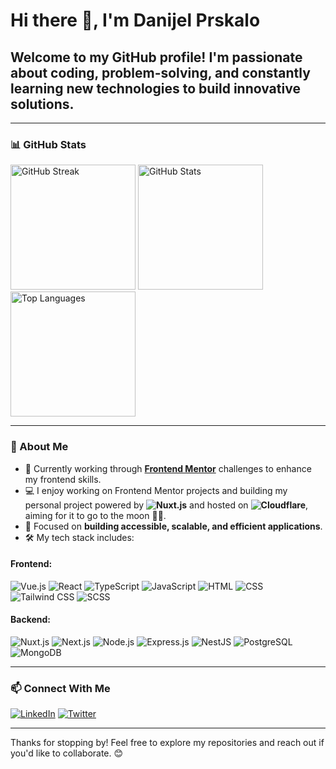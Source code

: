 # Hi there 👋, I'm **Danijel Prskalo**

## Welcome to my GitHub profile! I'm passionate about coding, problem-solving, and constantly learning new technologies to build innovative solutions.

---

### 📊 GitHub Stats

<div>
  <picture>
    <source srcset="https://github-readme-streak-stats.herokuapp.com?user=danijel374&theme=chartreuse-dark&hide_border=true" media="(prefers-color-scheme: dark)">
    <source srcset="https://github-readme-streak-stats.herokuapp.com?user=danijel374&theme=vue" media="(prefers-color-scheme: light)">
    <img src="https://github-readme-streak-stats.herokuapp.com?user=danijel374&theme=default" alt="GitHub Streak" height="200">
  </picture>
  <picture>
    <source srcset="https://github-readme-stats.vercel.app/api?username=danijel374&show_icons=true&theme=chartreuse-dark&hide_border=true" media="(prefers-color-scheme: dark)">
    <source srcset="https://github-readme-stats.vercel.app/api?username=danijel374&show_icons=true&theme=vue" media="(prefers-color-scheme: light)">
    <img src="https://github-readme-stats.vercel.app/api?username=danijel374&show_icons=true&theme=default" alt="GitHub Stats" height="200">
  </picture>
  <picture>
    <source srcset="https://github-readme-stats.vercel.app/api/top-langs/?username=danijel374&layout=compact&theme=chartreuse-dark&hide_border=true" media="(prefers-color-scheme: dark)">
    <source srcset="https://github-readme-stats.vercel.app/api/top-langs/?username=danijel374&layout=compact&theme=vue" media="(prefers-color-scheme: light)">
    <img src="https://github-readme-stats.vercel.app/api/top-langs/?username=danijel374&layout=compact&theme=default" alt="Top Languages" height="200">
  </picture>
</div>

---

### 🚀 About Me

- 🌱 Currently working through **[Frontend Mentor](https://www.frontendmentor.io/)** challenges to enhance my frontend skills.
- 💻 I enjoy working on Frontend Mentor projects and building my personal project powered by **![Nuxt.js](https://img.shields.io/badge/-Nuxt.js-00C58E?logo=nuxt.js&logoColor=white)** and hosted on **![Cloudflare](https://img.shields.io/badge/-Cloudflare-F38020?logo=cloudflare&logoColor=white)**, aiming for it to go to the moon 🚀🌝.
- 🎯 Focused on **building accessible, scalable, and efficient applications**.
- 🛠️ My tech stack includes:

#### Frontend:

![Vue.js](https://img.shields.io/badge/-Vue.js-4FC08D?logo=vue.js&logoColor=white)
![React](https://img.shields.io/badge/-React-61DAFB?logo=react&logoColor=white)
![TypeScript](https://img.shields.io/badge/-TypeScript-3178C6?logo=typescript&logoColor=white)
![JavaScript](https://img.shields.io/badge/-JavaScript-F7DF1E?logo=javascript&logoColor=black)
![HTML](https://img.shields.io/badge/-HTML-E34F26?logo=html5&logoColor=white)
![CSS](https://img.shields.io/badge/-CSS-1572B6?logo=css3&logoColor=white)
![Tailwind CSS](https://img.shields.io/badge/-TailwindCSS-06B6D4?logo=tailwindcss&logoColor=white)
![SCSS](https://img.shields.io/badge/-SCSS-CC6699?logo=sass&logoColor=white)

#### Backend:

![Nuxt.js](https://img.shields.io/badge/-Nuxt.js-00C58E?logo=nuxt.js&logoColor=white)
![Next.js](https://img.shields.io/badge/-Next.js-000000?logo=next.js&logoColor=white)
![Node.js](https://img.shields.io/badge/-Node.js-339933?logo=node.js&logoColor=white)
![Express.js](https://img.shields.io/badge/-Express.js-000000?logo=express&logoColor=white)
![NestJS](https://img.shields.io/badge/-NestJS-E0234E?logo=nestjs&logoColor=white)
![PostgreSQL](https://img.shields.io/badge/-PostgreSQL-336791?logo=postgresql&logoColor=white)
![MongoDB](https://img.shields.io/badge/-MongoDB-47A248?logo=mongodb&logoColor=white)

---

### 📫 Connect With Me

[![LinkedIn](https://img.shields.io/badge/-LinkedIn-0A66C2?logo=linkedin&logoColor=white)](https://www.linkedin.com/in/danijel-prskalo/)
[![Twitter](https://img.shields.io/badge/-Twitter-1DA1F2?logo=twitter&logoColor=white)](https://x.com/DanijelPrskalo)

---

Thanks for stopping by! Feel free to explore my repositories and reach out if you'd like to collaborate. 😊
